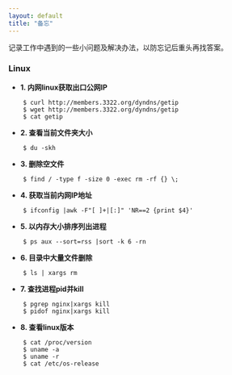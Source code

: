 ```yaml
---
layout: default
title: "备忘"
---
```

记录工作中遇到的一些小问题及解决办法，以防忘记后重头再找答案。

### Linux
* **1. 内网linux获取出口公网IP**

~~~
    $ curl http://members.3322.org/dyndns/getip
    $ wget http://members.3322.org/dyndns/getip 
    $ cat getip
~~~

* **2. 查看当前文件夹大小** 

~~~
    $ du -skh
~~~

* **3. 删除空文件** 

~~~
    $ find / -type f -size 0 -exec rm -rf {} \;
~~~

* **4. 获取当前内网IP地址**

~~~
    $ ifconfig |awk -F"[ ]+|[:]" 'NR==2 {print $4}'
~~~

* **5. 以内存大小排序列出进程**

~~~
    $ ps aux --sort=rss |sort -k 6 -rn
~~~

* **6. 目录中大量文件删除**

~~~
    $ ls | xargs rm
~~~

* **7. 查找进程pid并kill**

~~~
    $ pgrep nginx|xargs kill
    $ pidof nginx|xargs kill
~~~

* **8. 查看linux版本**

~~~
    $ cat /proc/version
    $ uname -a
    $ uname -r
    $ cat /etc/os-release
~~~



